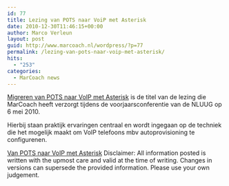 ```yaml
---
id: 77
title: Lezing van POTS naar VoiP met Asterisk
date: 2010-12-30T11:46:15+00:00
author: Marco Verleun
layout: post
guid: http://www.marcoach.nl/wordpress/?p=77
permalink: /lezing-van-pots-naar-voip-met-asterisk/
hits:
  - "253"
categories:
  - MarCoach news
---
```

<a href="http://www.nluug.nl/activiteiten/events/vj10/abstracts/09-Marco_Verleun.html" target="_blank">Migreren van POTS naar VoIP met Asterisk</a> is de titel van de lezing die MarCoach heeft verzorgt tijdens de voorjaarsconferentie van de NLUUG op 6 mei 2010.

Hierbij staan praktijk ervaringen centraal en wordt ingegaan op de techniek die het mogelijk maakt om VoIP telefoons mbv autoprovisioning te configurenen.

<a href="http://www.marcoach.nl/lezing-van-pots-naar-voip-met-asterisk/van-pots-naar-voip-met-asterisk/" rel="attachment wp-att-233">Van POTS naar VoIP met Asterisk</a> Disclaimer: All information posted is written with the upmost care and valid at the time of writing. Changes in versions can supersede the provided information. Please use your own judgement.